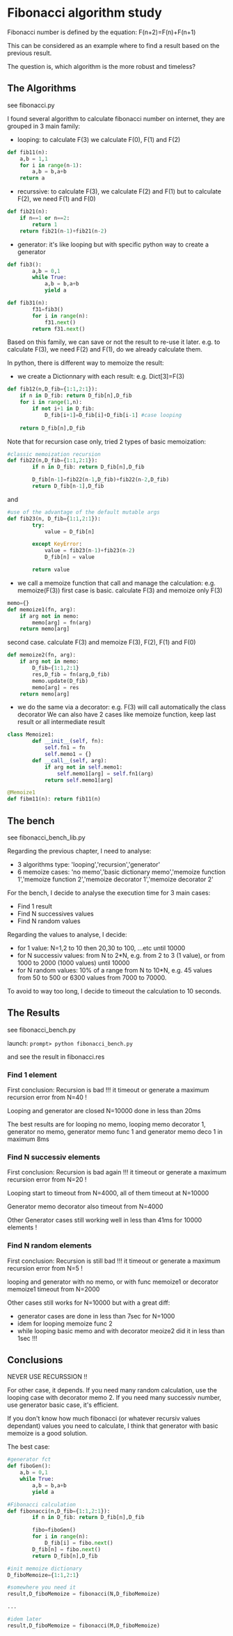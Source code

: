 # Fibonacci algorithm study #

Fibonacci number is defined by the equation: F(n+2)=F(n)+F(n+1)

This can be considered as an example where to find a result based on the previous result.

The question is, which algorithm is the more robust and timeless?

## The Algorithms ##

see fibonacci.py 

I found several algorithm to calculate fibonacci number on internet, they are grouped in 3 main family:
- looping:    to calculate F(3) we calculate F(0), F(1) and F(2)
```python
def fib11(n):
    a,b = 1,1
    for i in range(n-1):
        a,b = b,a+b
    return a
```
- recurssive: to calculate F(3), we calculate F(2) and F(1) but to calculate F(2), we need F(1) and F(0)
```python
def fib21(n):
    if n==1 or n==2:
        return 1
    return fib21(n-1)+fib21(n-2)
```
- generator:  it's like looping but with specific python way to create a generator
```python
def fib3():
        a,b = 0,1
        while True:
            a,b = b,a+b
            yield a

def fib31(n):
        f31=fib3()
        for i in range(n):
            f31.next()
        return f31.next()
```

Based on this family, we can save or not the result to re-use it later. e.g. to calculate F(3), we need F(2) and F(1), do we already calculate them.

In python, there is different way to memoize the result:
- we create a Dictionnary with each result: e.g. Dict[3]=F(3) 
```python
def fib12(n,D_fib={1:1,2:1}):
    if n in D_fib: return D_fib[n],D_fib
    for i in range(1,n):
        if not i+1 in D_fib:
            D_fib[i+1]=D_fib[i]+D_fib[i-1] #case looping
            
    return D_fib[n],D_fib
```
Note that for recursion case only, tried 2 types of basic memoization: 
```python
#classic memoization recursion
def fib22(n,D_fib={1:1,2:1}):
        if n in D_fib: return D_fib[n],D_fib

        D_fib[n-1]=fib22(n-1,D_fib)+fib22(n-2,D_fib)
        return D_fib[n-1],D_fib
```
and
```python
#use of the advantage of the default mutable args
def fib23(n, D_fib={1:1,2:1}): 
        try:
            value = D_fib[n] 

        except KeyError:
            value = fib23(n-1)+fib23(n-2) 
            D_fib[n] = value 

        return value
```

- we call a memoize function that call and manage the calculation: e.g. memoize(F(3))
first case is basic. calculate F(3) and memoize only F(3)
```python
memo={}
def memoize1(fn, arg):    
    if arg not in memo:
        memo[arg] = fn(arg)
    return memo[arg]
```
second case. calculate F(3) and memoize F(3), F(2), F(1) and F(0)
```python
def memoize2(fn, arg):    
    if arg not in memo:
        D_fib={1:1,2:1}
        res,D_fib = fn(arg,D_fib)
        memo.update(D_fib)
        memo[arg] = res
    return memo[arg]
```
- we do the same via a decorator: e.g. F(3) will call automatically the class decorator 
We can also have 2 cases like memoize function, keep last result or all intermediate result
```python
class Memoize1:
        def __init__(self, fn):
            self.fn1 = fn
            self.memo1 = {}
        def __call__(self, arg):
            if arg not in self.memo1:
                self.memo1[arg] = self.fn1(arg)
            return self.memo1[arg]

@Memoize1
def fibm11(n): return fib11(n)
```

## The bench ##

see fibonacci_bench_lib.py 

Regarding the previous chapter, I need to analyse:
- 3 algorithms type: 'looping','recursion','generator'
- 6 memoize cases: 'no memo','basic dictionary memo','memoize function 1','memoize function 2','memoize decorator 1','memoize decorator 2'

For the bench, I decide to analyse the execution time for 3 main cases:
- Find 1 result
- Find N successives values
- Find N random values

Regarding the values to analyse, I decide:
- for 1 value: N=1,2 to 10 then 20,30 to 100, ...etc until 10000
- for N successiv values: from N to 2*N, e.g. from 2 to 3 (1 value), or from 1000 to 2000 (1000 values) until 10000
- for N random values: 10% of a range from N to 10*N, e.g. 45 values from 50 to 500 or 6300 values from 7000 to 70000.

To avoid to way too long, I decide to timeout the calculation to 10 seconds.

## The Results ##

see fibonacci_bench.py 

launch: ```prompt> python fibonacci_bench.py```

and see the result in fibonacci.res

### Find 1 element ###

First conclusion: Recursion is bad !!! it timeout or generate a maximum recursion error from N=40 !

Looping and generator are closed N=10000 done in less than 20ms

The best results are for looping no memo, looping memo decorator 1, generator no memo, generator memo func 1 and generator memo deco 1 in maximum 8ms

### Find N successiv elements ###

First conclusion: Recursion is bad again !!! it timeout or generate a maximum recursion error from N=20 !

Looping start to timeout from N=4000, all of them timeout at N=10000

Generator memo decorator also timeout from N=4000

Other Generator cases still working well in less than 41ms for 10000 elements !

### Find N random elements ###

First conclusion: Recursion is still bad !!! it timeout or generate a maximum recursion error from N=5 !

looping and generator with no memo, or with func memoize1 or decorator memoize1 timeout from N=2000

Other cases still works for N=10000 but with a great diff:
- generator cases are done in less than 7sec for N=1000
- idem for looping memoize func 2
- while looping basic memo and with decorator meoize2 did it in less than 1sec !!!

## Conclusions ##

NEVER USE RECURSSION !!

For other case, it depends.
If you need many random calculation, use the looping case with decorator memo 2.
If you need many successiv number, use generator basic case, it's efficient.

If you don't know how much fibonacci (or whatever recursiv values dependant) values you need to calculate, I think that generator with basic memoize is a good solution.

The best case:
```python
#generator fct
def fiboGen():
    a,b = 0,1
    while True:
        a,b = b,a+b
        yield a

#Fibonacci calculation
def fibonacci(n,D_fib={1:1,2:1}):
        if n in D_fib: return D_fib[n],D_fib

        fibo=fiboGen()
        for i in range(n):
            D_fib[i] = fibo.next()
        D_fib[n] = fibo.next()
        return D_fib[n],D_fib

#init memoize dictionary
D_fiboMemoize={1:1,2:1}

#somewhere you need it
result,D_fiboMemoize = fibonacci(N,D_fiboMemoize)

...

#idem later
result,D_fiboMemoize = fibonacci(M,D_fiboMemoize)
```



